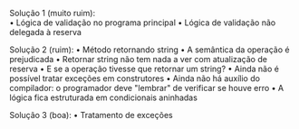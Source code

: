 Solução 1 (muito ruim):</br> 
• Lógica de validação no programa principal
• Lógica de validação não delegada à reserva

Solução 2 (ruim): 
• Método retornando string 
• A semântica da operação é prejudicada
• Retornar string não tem nada a ver com atualização de reserva
• E se a operação tivesse que retornar um string?
• Ainda não é possível tratar exceções em construtores
• Ainda não há auxílio do compilador: o programador deve "lembrar" de verificar se houve
erro
• A lógica fica estruturada em condicionais aninhadas

Solução 3 (boa): 
• Tratamento de exceções
